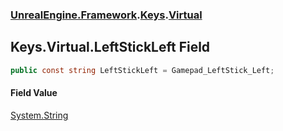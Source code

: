 ### [UnrealEngine.Framework](UnrealEngine_Framework.md 'UnrealEngine.Framework').[Keys](Keys.md 'UnrealEngine.Framework.Keys').[Virtual](Keys_Virtual.md 'UnrealEngine.Framework.Keys.Virtual')
## Keys.Virtual.LeftStickLeft Field
```csharp
public const string LeftStickLeft = Gamepad_LeftStick_Left;
```
#### Field Value
[System.String](https://docs.microsoft.com/en-us/dotnet/api/System.String 'System.String')
